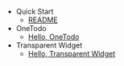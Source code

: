 - Quick Start
  - [README](README.md)
- OneTodo
  - [Hello, OneTodo](OneTodo/intro.md)
- Transparent Widget
  - [Hello, Transparent Widget](TransparentWidget/intro.md)

